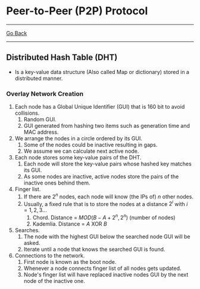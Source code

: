 # Peer-to-Peer (P2P) Protocol
---
[Go Back](UNIOVI/3S2_DistSys/README.md)

---
## Distributed Hash Table (DHT)
- Is a key-value data structure (Also called Map or dictionary) stored in a distributed manner.
### Overlay Network Creation
1. Each node has a Global Unique Identifier (GUI) that is 160 bit to avoid collisions.
	1. Random GUI.
	2. GUI generated from hashing two items such as generation time and MAC address.
2. We arrange the nodes in a circle ordered by its GUI.
	1. Some of the nodes could be inactive resulting in gaps.
	2. We assume we can calculate next active node.
3. Each node stores some key-value pairs of the DHT.
	1. Each node will store the key-value pairs whose hashed key matches its GUI.
	2. As some nodes are inactive, active nodes store the pairs of the inactive ones behind them.
4. Finger list.
	1. If there are $2^n$ nodes, each node will know (the IPs of) $n$ other nodes.
	2. Usually, a fixed rule that is to store the nodes at a distance $2^i$ with $i = 1, 2, 3 ...$
		1. Chord. Distance = $MOD(B-A+2^n, 2^n$) (number of nodes)
		2. Kademlia. Distance = $A$ XOR $B$
5. Searches.
	1. The node with the highest GUI below the searched node GUI will be asked.
	2. Iterate until a node that knows the searched GUI is found.
6. Connections to the network.
	1. First node is known as the boot node.
	2. Whenever a node connects finger list of all nodes gets updated.
	3. Node's finger list will have replaced inactive nodes GUI by the next node of the inactive one.